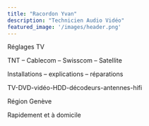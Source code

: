 ```yaml
---
title: "Racordon Yvan"
description: "Technicien Audio Vidéo"
featured_image: '/images/header.png'
---
```


Réglages TV

TNT – Cablecom – Swisscom – Satellite

Installations – explications – réparations

TV-DVD-vidéo-HDD-décodeurs-antennes-hifi

Région Genève

Rapidement et à domicile
